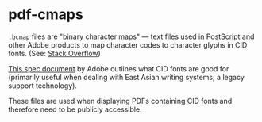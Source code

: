 # pdf-cmaps

`.bcmap` files are "binary character maps" — text files used in PostScript and other Adobe products to map character codes to character glyphs in CID fonts. (See: [Stack Overflow](https://stackoverflow.com/a/40634723))

[This spec document](https://www.adobe.com/content/dam/acom/en/devnet/font/pdfs/5014.CIDFont_Spec.pdf) by Adobe outlines what CID fonts are good for (primarily useful when dealing with East Asian writing systems; a legacy support technology).

These files are used when displaying PDFs containing CID fonts and therefore need to be publicly accessible.
